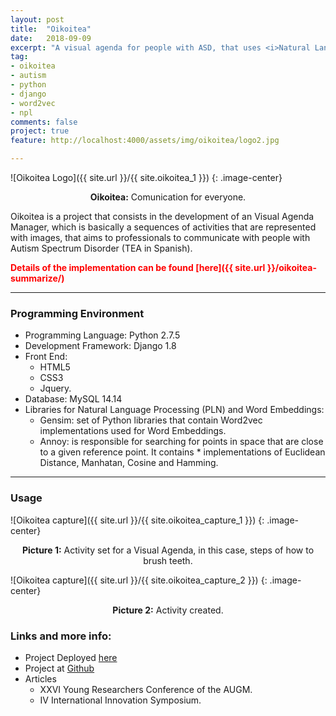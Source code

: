 ```yaml
---
layout: post
title:  "Oikoitea"
date:   2018-09-09
excerpt: "A visual agenda for people with ASD, that uses <i>Natural Language Proccessing</i> for Image Retrieval"
tag:
- oikoitea
- autism
- python
- django
- word2vec
- npl
comments: false
project: true
feature: http://localhost:4000/assets/img/oikoitea/logo2.jpg

---
```


![Oikoitea Logo]({{ site.url }}/{{ site.oikoitea_1 }})
{: .image-center}    
<center><b>Oikoitea:</b> Comunication for everyone.</center>




Oikoitea is a project that consists in the development of an Visual Agenda Manager, which is basically a sequences of activities that are represented with images, that aims to professionals to communicate with people with Autism Spectrum Disorder (TEA in Spanish). 


<span style="color:red">**Details of the implementation can be found [here]({{ site.url }}/oikoitea-summarize/)**</span>

----------------

### Programming Environment

* Programming Language: Python 2.7.5 
* Development Framework: Django 1.8
* Front End:
	* HTML5
	* CSS3
	* Jquery.
* Database: MySQL 14.14
* Libraries for Natural Language Processing (PLN) and Word Embeddings:
	* Gensim: set of Python libraries that contain Word2vec implementations used for Word Embeddings.
	* Annoy: is responsible for searching for points in space that are close to a given reference point. It contains * implementations of Euclidean Distance, Manhatan, Cosine and Hamming.


------------------

### Usage

![Oikoitea capture]({{ site.url }}/{{ site.oikoitea_capture_1 }})
{: .image-center}
<center><b>Picture 1:</b> Activity set for a Visual Agenda, in this case, steps of how to brush teeth.</center>



![Oikoitea capture]({{ site.url }}/{{ site.oikoitea_capture_2 }})
{: .image-center}
<center><b>Picture 2:</b> Activity created.</center>



### Links and more info:
* Project Deployed [here](​https://oikoitea.andreszorrillav.com)
* Project at [Github](​https://github.com/andreszorrilla/oikoitea)
* Articles
	* XXVI Young Researchers Conference of the AUGM.
	* IV International Innovation Symposium.